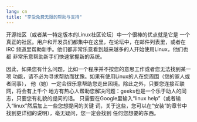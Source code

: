```yaml
---
lang: cn
title: "享受免费无限的帮助与支持"
---
```


开源社区（或者某一特定版本的Linux社区论坛）中一个很棒的优点就是它是
一个真正的社区。用户和开发员们都集中在这里，在论坛中，在邮件列表里，或者在
IRC 频道里帮助新手。他们都非常乐意看到越来越多的人开始使用Linux，他们也都
非常乐意帮助新手们快速掌握新的系统。

因此，如果您有什么问题，比如一个程序并不按您的意思工作或者您无法找到某一项
功能，请不必为寻求帮助而犹豫。如果有使用Linux的人在您周围（您的家人或者同事），
他（她）一定会很乐意帮助您走出困境。除此之外，只要您连接互联网，将会有上千个
地方有热心人帮助您解决问题：geeks也是一个乐于助人的同志，只要您有礼貌的提问的话。
只需要在Google里输入“linux help”（或者输入“linux”然后加上一些您想提问的关键
词，关于这些，您可以在“安装”的章节中找到更详细的说明），毫无疑问，您一定会找到
任何您想要的东西。




